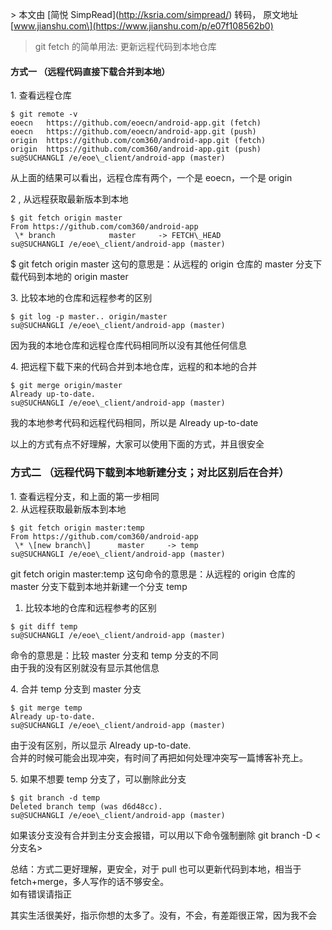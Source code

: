 \> 本文由 \[简悦 SimpRead\](http://ksria.com/simpread/) 转码， 原文地址 \[www.jianshu.com\](https://www.jianshu.com/p/e07f108562b0)

> git fetch 的简单用法: 更新远程代码到本地仓库

#### 方式一 （远程代码直接下载合并到本地）

1\. 查看远程仓库

```
$ git remote -v
eoecn   https://github.com/eoecn/android-app.git (fetch)
eoecn   https://github.com/eoecn/android-app.git (push)
origin  https://github.com/com360/android-app.git (fetch)
origin  https://github.com/com360/android-app.git (push)
su@SUCHANGLI /e/eoe\_client/android-app (master)
```

从上面的结果可以看出，远程仓库有两个，一个是 eoecn，一个是 origin

2 , 从远程获取最新版本到本地

```
$ git fetch origin master
From https://github.com/com360/android-app
 \* branch            master     -> FETCH\_HEAD
su@SUCHANGLI /e/eoe\_client/android-app (master)
```

$ git fetch origin master 这句的意思是：从远程的 origin 仓库的 master 分支下载代码到本地的 origin master

3\. 比较本地的仓库和远程参考的区别

```
$ git log -p master.. origin/master
su@SUCHANGLI /e/eoe\_client/android-app (master)
```

因为我的本地仓库和远程仓库代码相同所以没有其他任何信息

4\. 把远程下载下来的代码合并到本地仓库，远程的和本地的合并

```
$ git merge origin/master
Already up-to-date.
su@SUCHANGLI /e/eoe\_client/android-app (master)
```

我的本地参考代码和远程代码相同，所以是 Already up-to-date

以上的方式有点不好理解，大家可以使用下面的方式，并且很安全

### 方式二 （远程代码下载到本地新建分支；对比区别后在合并）

1\. 查看远程分支，和上面的第一步相同  
2\. 从远程获取最新版本到本地

```
$ git fetch origin master:temp
From https://github.com/com360/android-app
 \* \[new branch\]      master     -> temp
su@SUCHANGLI /e/eoe\_client/android-app (master)
```

git fetch origin master:temp 这句命令的意思是：从远程的 origin 仓库的 master 分支下载到本地并新建一个分支 temp

1.  比较本地的仓库和远程参考的区别

```
$ git diff temp
su@SUCHANGLI /e/eoe\_client/android-app (master)
```

命令的意思是：比较 master 分支和 temp 分支的不同  
由于我的没有区别就没有显示其他信息

4\. 合并 temp 分支到 master 分支

```
$ git merge temp
Already up-to-date.
su@SUCHANGLI /e/eoe\_client/android-app (master)
```

由于没有区别，所以显示 Already up-to-date.  
合并的时候可能会出现冲突，有时间了再把如何处理冲突写一篇博客补充上。

5\. 如果不想要 temp 分支了，可以删除此分支

```
$ git branch -d temp
Deleted branch temp (was d6d48cc).
su@SUCHANGLI /e/eoe\_client/android-app (master)
```

如果该分支没有合并到主分支会报错，可以用以下命令强制删除 git branch -D <分支名>

总结：方式二更好理解，更安全，对于 pull 也可以更新代码到本地，相当于 fetch+merge，多人写作的话不够安全。  
如有错误请指正

其实生活很美好，指示你想的太多了。没有，不会，有差距很正常，因为我不会